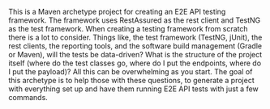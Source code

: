 This is a Maven archetype project for creating an E2E API testing framework. The framework uses RestAssured as the rest client and TestNG as the test framework. When creating a testing framework from scratch there is a lot to consider. Things like, the test framework (TestNG, jUnit), the rest clients, the reporting tools, and the software build management (Gradle or Maven), will the tests be data-driven? What is the structure of the project itself (where do the test classes go, where do I put the endpoints, where do I put the payload)? All this can be overwhelming as you start. The goal of this archetype is to help those with these questions, to generate a project with everything set up and have them running E2E API tests with just a few commands. 
